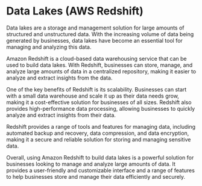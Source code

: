 # Data Lakes (AWS Redshift)

Data lakes are a storage and management solution for large amounts of structured and unstructured data. With the increasing volume of data being generated by businesses, data lakes have become an essential tool for managing and analyzing this data.

Amazon Redshift is a cloud-based data warehousing service that can be used to build data lakes. With Redshift, businesses can store, manage, and analyze large amounts of data in a centralized repository, making it easier to analyze and extract insights from the data.

One of the key benefits of Redshift is its scalability. Businesses can start with a small data warehouse and scale it up as their data needs grow, making it a cost-effective solution for businesses of all sizes. Redshift also provides high-performance data processing, allowing businesses to quickly analyze and extract insights from their data.

Redshift provides a range of tools and features for managing data, including automated backup and recovery, data compression, and data encryption, making it a secure and reliable solution for storing and managing sensitive data.

Overall, using Amazon Redshift to build data lakes is a powerful solution for businesses looking to manage and analyze large amounts of data. It provides a user-friendly and customizable interface and a range of features to help businesses store and manage their data efficiently and securely.
